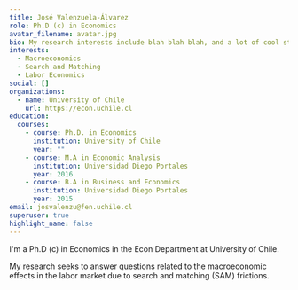 ```yaml
---
title: José Valenzuela-Álvarez
role: Ph.D (c) in Economics
avatar_filename: avatar.jpg
bio: My research interests include blah blah blah, and a lot of cool stuff
interests:
  - Macroeconomics
  - Search and Matching
  - Labor Economics
social: []
organizations:
  - name: University of Chile
    url: https://econ.uchile.cl
education:
  courses:
    - course: Ph.D. in Economics
      institution: University of Chile
      year: ""
    - course: M.A in Economic Analysis
      institution: Universidad Diego Portales
      year: 2016
    - course: B.A in Business and Economics
      institution: Universidad Diego Portales
      year: 2015
email: josvalenzu@fen.uchile.cl
superuser: true
highlight_name: false
---
```

I'm a Ph.D (c) in Economics in the Econ Department at University of Chile.

My research seeks to answer questions related to the macroeconomic effects in the labor market due to search and matching (SAM) frictions.